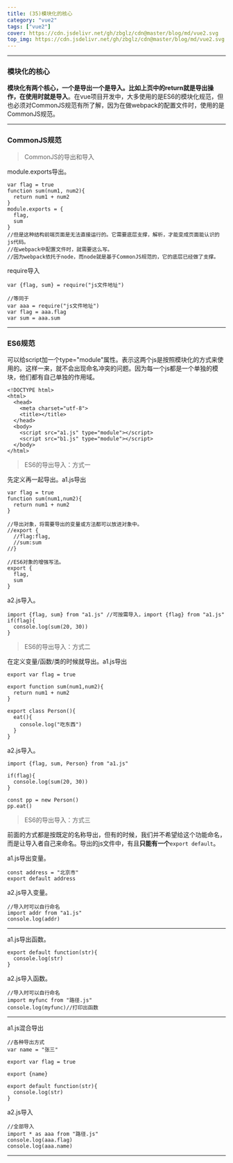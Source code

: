```yaml
---
title: (35)模块化的核心
category: "vue2"
tags: ["vue2"]
cover: https://cdn.jsdelivr.net/gh/zbglz/cdn@master/blog/md/vue2.svg
top_img: https://cdn.jsdelivr.net/gh/zbglz/cdn@master/blog/md/vue2.svg
---
```


***

### 模块化的核心

**模块化有两个核心，一个是导出一个是导入。比如上页中的return就是导出操作，在使用时就是导入**。在vue项目开发中，大多使用的是ES6的模块化规范，但也必须对CommonJS规范有所了解，因为在做webpack的配置文件时，使用的是CommonJS规范。

***

### CommonJS规范

> CommonJS的导出和导入

module.exports导出。

    var flag = true
    function sum(num1, num2){
      return num1 + num2
    }
    module.exports = {
      flag,
      sum
    }
    //但是这种结构前端页面是无法直接运行的。它需要底层支撑，解析，才能变成页面能认识的js代码。
    //在webpack中配置文件时，就需要这么写。
    //因为webpack依托于node，而node就是基于CommonJS规范的，它的底层已经做了支撑。


require导入

    var {flag, sum} = require("js文件地址")
            
    //等同于
    var aaa = require("js文件地址")
    var flag = aaa.flag
    var sum = aaa.sum

***

### ES6规范

可以给script加一个type="module"属性。表示这两个js是按照模块化的方式来使用的。这样一来，就不会出现命名冲突的问题。因为每一个js都是一个单独的模块，他们都有自己单独的作用域。

    <!DOCTYPE html>
    <html>
      <head>
        <meta charset="utf-8">
        <title></title>
      </head>
      <body>
        <script src="a1.js" type="module"></script>
        <script src="b1.js" type="module"></script>
      </body>
    </html>

> ES6的导出导入：方式一

先定义再一起导出。a1.js导出

    var flag = true
    function sum(num1,num2){
      return num1 + num2
    }
    
    //导出对象，将需要导出的变量或方法都可以放进对象中。
    //export {
      //flag:flag,
      //sum:sum
    //}
    
    //ES6对象的增强写法。
    export {
      flag,
      sum
    }


a2.js导入。


    import {flag, sum} from "a1.js" //可按需导入，import {flag} from "a1.js"
    if(flag){
      console.log(sum(20, 30))
    }


> ES6的导出导入：方式二

在定义变量/函数/类的时候就导出。a1.js导出


    export var flag = true
    
    export function sum(num1,num2){
      return num1 + num2
    }
    
    export class Person(){
      eat(){
        console.log("吃东西")
      }
    }

a2.js导入。


    import {flag, sum, Person} from "a1.js"
    
    if(flag){
      console.log(sum(20, 30))
    }
    
    const pp = new Person()
    pp.eat()


> ES6的导出导入：方式三

前面的方式都是按既定的名称导出，但有的时候，我们并不希望给这个功能命名，而是让导入者自己来命名。导出的js文件中，有且**只能有一个**`export default`。

a1.js导出变量。

    const address = "北京市"
    export default address

a2.js导入变量。

    //导入时可以自行命名
    import addr from "a1.js"
    console.log(addr)

***

a1.js导出函数。

    export default function(str){
      console.log(str)
    }


a2.js导入函数。

    //导入时可以自行命名
    import myfunc from "路径.js"
    console.log(myfunc)//打印出函数

***


a1.js混合导出

    //各种导出方式
    var name = "张三"
    
    export var flag = true
    
    export {name}
    
    export default function(str){
      console.log(str)
    }

a2.js导入

    //全部导入
    import * as aaa from "路径.js"
    console.log(aaa.flag)
    console.log(aaa.name)


***